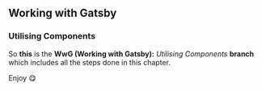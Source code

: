  ## Working with Gatsby
### Utilising Components

So **this** is the **WwG (Working with Gatsby):** *Utilising Components* **branch** which includes all the steps done in this chapter.

Enjoy 😋
